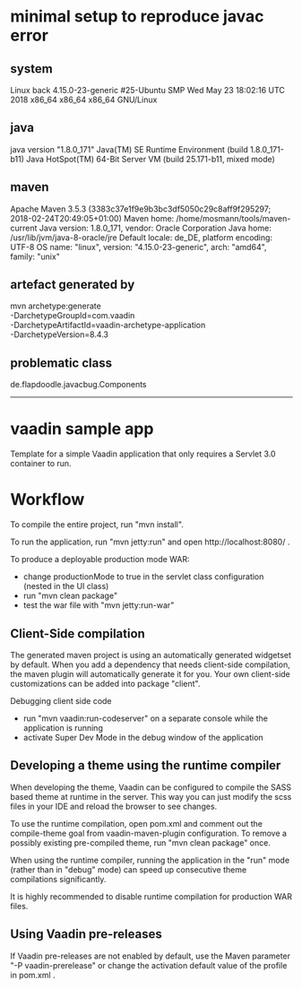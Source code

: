 # minimal setup to reproduce javac error

## system

Linux back 4.15.0-23-generic #25-Ubuntu SMP Wed May 23 18:02:16 UTC 2018 x86_64 x86_64 x86_64 GNU/Linux

## java

java version "1.8.0_171"
Java(TM) SE Runtime Environment (build 1.8.0_171-b11)
Java HotSpot(TM) 64-Bit Server VM (build 25.171-b11, mixed mode)

## maven

Apache Maven 3.5.3 (3383c37e1f9e9b3bc3df5050c29c8aff9f295297; 2018-02-24T20:49:05+01:00)
Maven home: /home/mosmann/tools/maven-current
Java version: 1.8.0_171, vendor: Oracle Corporation
Java home: /usr/lib/jvm/java-8-oracle/jre
Default locale: de_DE, platform encoding: UTF-8
OS name: "linux", version: "4.15.0-23-generic", arch: "amd64", family: "unix"

## artefact generated by 

mvn archetype:generate \
-DarchetypeGroupId=com.vaadin \
-DarchetypeArtifactId=vaadin-archetype-application \
-DarchetypeVersion=8.4.3

## problematic class

de.flapdoodle.javacbug.Components


---


vaadin sample app
==============

Template for a simple Vaadin application that only requires a Servlet 3.0 container to run.


Workflow
========

To compile the entire project, run "mvn install".

To run the application, run "mvn jetty:run" and open http://localhost:8080/ .

To produce a deployable production mode WAR:
- change productionMode to true in the servlet class configuration (nested in the UI class)
- run "mvn clean package"
- test the war file with "mvn jetty:run-war"

Client-Side compilation
-------------------------

The generated maven project is using an automatically generated widgetset by default. 
When you add a dependency that needs client-side compilation, the maven plugin will 
automatically generate it for you. Your own client-side customizations can be added into
package "client".

Debugging client side code
  - run "mvn vaadin:run-codeserver" on a separate console while the application is running
  - activate Super Dev Mode in the debug window of the application

Developing a theme using the runtime compiler
-------------------------

When developing the theme, Vaadin can be configured to compile the SASS based
theme at runtime in the server. This way you can just modify the scss files in
your IDE and reload the browser to see changes.

To use the runtime compilation, open pom.xml and comment out the compile-theme 
goal from vaadin-maven-plugin configuration. To remove a possibly existing 
pre-compiled theme, run "mvn clean package" once.

When using the runtime compiler, running the application in the "run" mode 
(rather than in "debug" mode) can speed up consecutive theme compilations
significantly.

It is highly recommended to disable runtime compilation for production WAR files.

Using Vaadin pre-releases
-------------------------

If Vaadin pre-releases are not enabled by default, use the Maven parameter
"-P vaadin-prerelease" or change the activation default value of the profile in pom.xml .

